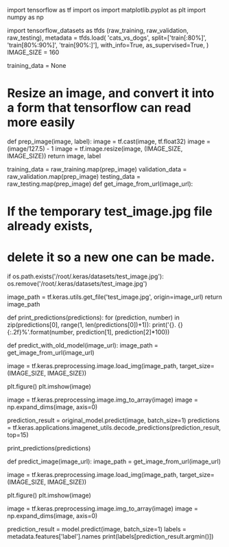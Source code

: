 import tensorflow as tf
import os
import matplotlib.pyplot as plt
import numpy as np

import tensorflow_datasets as tfds
(raw_training, raw_validation, raw_testing), metadata = tfds.load(
    'cats_vs_dogs',
    split=['train[:80%]', 'train[80%:90%]', 'train[90%:]'],
    with_info=True,
    as_supervised=True,
)
IMAGE_SIZE = 160

training_data = None

# Resize an image, and convert it into a form that tensorflow can read more easily 
def prep_image(image, label):
  image = tf.cast(image, tf.float32)
  image = (image/127.5) - 1
  image = tf.image.resize(image, (IMAGE_SIZE, IMAGE_SIZE))
  return image, label

training_data = raw_training.map(prep_image)
validation_data = raw_validation.map(prep_image)
testing_data = raw_testing.map(prep_image)
def get_image_from_url(image_url):
  # If the temporary test_image.jpg file already exists, 
  # delete it so a new one can be made.
  if os.path.exists('/root/.keras/datasets/test_image.jpg'):
    os.remove('/root/.keras/datasets/test_image.jpg')

  image_path = tf.keras.utils.get_file('test_image.jpg', origin=image_url)
  return image_path

def print_predictions(predictions):
    for (prediction, number) in zip(predictions[0], range(1, len(predictions[0])+1)):
      print('{}. {} {:.2f}%'.format(number, prediction[1], prediction[2]*100))

def predict_with_old_model(image_url):
  image_path = get_image_from_url(image_url)
  
  image = tf.keras.preprocessing.image.load_img(image_path, target_size=(IMAGE_SIZE, IMAGE_SIZE))

  plt.figure()
  plt.imshow(image)

  image = tf.keras.preprocessing.image.img_to_array(image)
  image = np.expand_dims(image, axis=0)
  
  prediction_result = original_model.predict(image, batch_size=1)
  predictions = tf.keras.applications.imagenet_utils.decode_predictions(prediction_result, top=15)

  print_predictions(predictions)

def predict_image(image_url):
  image_path = get_image_from_url(image_url)
  
  image = tf.keras.preprocessing.image.load_img(image_path, target_size=(IMAGE_SIZE, IMAGE_SIZE))

  plt.figure()
  plt.imshow(image)

  image = tf.keras.preprocessing.image.img_to_array(image)
  image = np.expand_dims(image, axis=0)
  
  prediction_result = model.predict(image, batch_size=1)
  labels = metadata.features['label'].names
  print(labels[prediction_result.argmin()])
  
